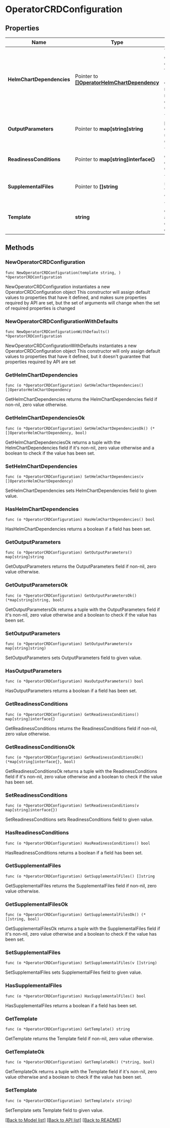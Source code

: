 # OperatorCRDConfiguration

## Properties

Name | Type | Description | Notes
------------ | ------------- | ------------- | -------------
**HelmChartDependencies** | Pointer to [**[]OperatorHelmChartDependency**](OperatorHelmChartDependency.md) | The helm chart dependencies for the CRD (including charts necessary to manage the operator) - Optional | [optional] 
**OutputParameters** | Pointer to **map[string]string** | The output parameters to export to the user from the CRD | [optional] 
**ReadinessConditions** | Pointer to **map[string]interface{}** | The readiness conditions to check for the CRD | [optional] 
**SupplementalFiles** | Pointer to **[]string** | The supplemental files to apply with the CRD | [optional] 
**Template** | **string** | The template of the CRD to apply on every deployment | 

## Methods

### NewOperatorCRDConfiguration

`func NewOperatorCRDConfiguration(template string, ) *OperatorCRDConfiguration`

NewOperatorCRDConfiguration instantiates a new OperatorCRDConfiguration object
This constructor will assign default values to properties that have it defined,
and makes sure properties required by API are set, but the set of arguments
will change when the set of required properties is changed

### NewOperatorCRDConfigurationWithDefaults

`func NewOperatorCRDConfigurationWithDefaults() *OperatorCRDConfiguration`

NewOperatorCRDConfigurationWithDefaults instantiates a new OperatorCRDConfiguration object
This constructor will only assign default values to properties that have it defined,
but it doesn't guarantee that properties required by API are set

### GetHelmChartDependencies

`func (o *OperatorCRDConfiguration) GetHelmChartDependencies() []OperatorHelmChartDependency`

GetHelmChartDependencies returns the HelmChartDependencies field if non-nil, zero value otherwise.

### GetHelmChartDependenciesOk

`func (o *OperatorCRDConfiguration) GetHelmChartDependenciesOk() (*[]OperatorHelmChartDependency, bool)`

GetHelmChartDependenciesOk returns a tuple with the HelmChartDependencies field if it's non-nil, zero value otherwise
and a boolean to check if the value has been set.

### SetHelmChartDependencies

`func (o *OperatorCRDConfiguration) SetHelmChartDependencies(v []OperatorHelmChartDependency)`

SetHelmChartDependencies sets HelmChartDependencies field to given value.

### HasHelmChartDependencies

`func (o *OperatorCRDConfiguration) HasHelmChartDependencies() bool`

HasHelmChartDependencies returns a boolean if a field has been set.

### GetOutputParameters

`func (o *OperatorCRDConfiguration) GetOutputParameters() map[string]string`

GetOutputParameters returns the OutputParameters field if non-nil, zero value otherwise.

### GetOutputParametersOk

`func (o *OperatorCRDConfiguration) GetOutputParametersOk() (*map[string]string, bool)`

GetOutputParametersOk returns a tuple with the OutputParameters field if it's non-nil, zero value otherwise
and a boolean to check if the value has been set.

### SetOutputParameters

`func (o *OperatorCRDConfiguration) SetOutputParameters(v map[string]string)`

SetOutputParameters sets OutputParameters field to given value.

### HasOutputParameters

`func (o *OperatorCRDConfiguration) HasOutputParameters() bool`

HasOutputParameters returns a boolean if a field has been set.

### GetReadinessConditions

`func (o *OperatorCRDConfiguration) GetReadinessConditions() map[string]interface{}`

GetReadinessConditions returns the ReadinessConditions field if non-nil, zero value otherwise.

### GetReadinessConditionsOk

`func (o *OperatorCRDConfiguration) GetReadinessConditionsOk() (*map[string]interface{}, bool)`

GetReadinessConditionsOk returns a tuple with the ReadinessConditions field if it's non-nil, zero value otherwise
and a boolean to check if the value has been set.

### SetReadinessConditions

`func (o *OperatorCRDConfiguration) SetReadinessConditions(v map[string]interface{})`

SetReadinessConditions sets ReadinessConditions field to given value.

### HasReadinessConditions

`func (o *OperatorCRDConfiguration) HasReadinessConditions() bool`

HasReadinessConditions returns a boolean if a field has been set.

### GetSupplementalFiles

`func (o *OperatorCRDConfiguration) GetSupplementalFiles() []string`

GetSupplementalFiles returns the SupplementalFiles field if non-nil, zero value otherwise.

### GetSupplementalFilesOk

`func (o *OperatorCRDConfiguration) GetSupplementalFilesOk() (*[]string, bool)`

GetSupplementalFilesOk returns a tuple with the SupplementalFiles field if it's non-nil, zero value otherwise
and a boolean to check if the value has been set.

### SetSupplementalFiles

`func (o *OperatorCRDConfiguration) SetSupplementalFiles(v []string)`

SetSupplementalFiles sets SupplementalFiles field to given value.

### HasSupplementalFiles

`func (o *OperatorCRDConfiguration) HasSupplementalFiles() bool`

HasSupplementalFiles returns a boolean if a field has been set.

### GetTemplate

`func (o *OperatorCRDConfiguration) GetTemplate() string`

GetTemplate returns the Template field if non-nil, zero value otherwise.

### GetTemplateOk

`func (o *OperatorCRDConfiguration) GetTemplateOk() (*string, bool)`

GetTemplateOk returns a tuple with the Template field if it's non-nil, zero value otherwise
and a boolean to check if the value has been set.

### SetTemplate

`func (o *OperatorCRDConfiguration) SetTemplate(v string)`

SetTemplate sets Template field to given value.



[[Back to Model list]](../README.md#documentation-for-models) [[Back to API list]](../README.md#documentation-for-api-endpoints) [[Back to README]](../README.md)


